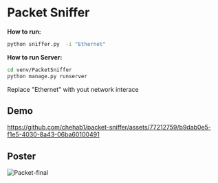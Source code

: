 # **Packet Sniffer**

**How to run:**

```bash
python sniffer.py  -i "Ethernet"
```

**How to run Server:**

```bash
cd venv/PacketSniffer
python manage.py runserver
```

Replace "Ethernet" with yout network interace

## Demo

https://github.com/chehab1/packet-sniffer/assets/77212759/b9dab0e5-f1e5-4030-8a43-06ba60100491

## Poster

![Packet-final](https://github.com/chehab1/packet-sniffer/assets/102818359/4c0da228-d020-44d0-961b-345a0e9e4797)

